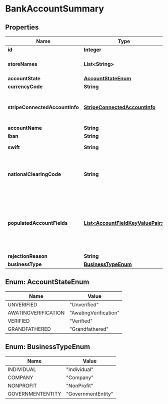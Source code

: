 
# BankAccountSummary

## Properties
Name | Type | Description | Notes
------------ | ------------- | ------------- | -------------
**id** | **Integer** | Id of this account |  [optional]
**storeNames** | **List&lt;String&gt;** | Store Names that are attached to this account |  [optional]
**accountState** | [**AccountStateEnum**](#AccountStateEnum) | Status of Account |  [optional]
**currencyCode** | **String** | Currency of Account |  [optional]
**stripeConnectedAccountInfo** | [**StripeConnectedAccountInfo**](StripeConnectedAccountInfo.md) | Information about the Stripe connected account associated with this bank account (if any) |  [optional]
**accountName** | **String** | Name of this account |  [optional]
**iban** | **String** | IBAN of this account |  [optional]
**swift** | **String** | SWIFT of this bank account |  [optional]
**nationalClearingCode** | **String** | National Clearing Code (BSB in Australia, Routing Number in USA/Canada, NCC in NZ) |  [optional]
**populatedAccountFields** | [**List&lt;AccountFieldKeyValuePair&gt;**](AccountFieldKeyValuePair.md) | A list of one or more populated account fields (field key-value pairs).  If this list contains at least one item, the Iban, Swift and NationalClearingCode fields will be ignored. |  [optional]
**rejectionReason** | **String** | Reason for Rejection |  [optional]
**businessType** | [**BusinessTypeEnum**](#BusinessTypeEnum) | Business Type |  [optional]


<a name="AccountStateEnum"></a>
## Enum: AccountStateEnum
Name | Value
---- | -----
UNVERIFIED | &quot;Unverified&quot;
AWATINGVERIFICATION | &quot;AwatingVerification&quot;
VERIFIED | &quot;Verified&quot;
GRANDFATHERED | &quot;Grandfathered&quot;


<a name="BusinessTypeEnum"></a>
## Enum: BusinessTypeEnum
Name | Value
---- | -----
INDIVIDUAL | &quot;Individual&quot;
COMPANY | &quot;Company&quot;
NONPROFIT | &quot;NonProfit&quot;
GOVERNMENTENTITY | &quot;GovernmentEntity&quot;



